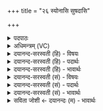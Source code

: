 +++
title = "२६ स्योनासि सुषदासि"

+++
<details><summary>पदपाठः</summary>

स्यो॒ना। अ॒सि॒। सु॒षदा॑। सु॒सदेति॑ सु॒ऽसदा॑। अ॒सि॒। क्ष॒त्रस्य॑। योनिः॑। अ॒सि॒। स्यो॒नाम्। आ। सी॒द॒। सु॒षदा॑म्। सु॒सदा॒मिति॑ सु॒ऽसदा॑म्। आ। सी॒द॒। क्ष॒त्रस्य॑। योनि॑म्। आ। सी॒द॒। २६।
</details>

<details><summary>अधिमन्त्रम् (VC)</summary>

- आसन्दी राजपत्नी देवता
- शुनःशेप ऋषिः
- भुरिग् अनुष्टुप्
- गान्धारः
</details>

<details><summary>दयानन्द-सरस्वती (हि) - विषयः</summary>

स्त्रियों का न्याय, विद्या और उनको शिक्षा स्त्री लोग ही करें और पुरुषों के लिये पुरुष, इस विषय का उपदेश अगले मन्त्र में किया है ॥
</details>

<details><summary>दयानन्द-सरस्वती (हि) - पदार्थः</summary>

पदार्थान्वयभाषाः -  हे राणी ! जिसलिये आप (स्योना) सुखरूप (असि) हैं, (सुषदा) सुन्दर व्यवहार करनेवाली (असि) हैं, (क्षत्रस्य) राज्य के न्याय के (योनिः) करनेवाली (असि) हैं, इसलिये आप (स्योनाम्) सुखकारक अच्छी शिक्षा में (आसीद) तत्पर हूजिये, (सुषदाम्) अच्छे सुख देनेहारी विद्या को (आसीद) अच्छे प्रकार प्राप्त कीजिये तथा कराइये और (क्षत्रस्य) क्षत्रिय कुल की (योनिम्) राजनीति को (आसीद) सब स्त्रियों को जनाइये ॥२६॥
</details>

<details><summary>दयानन्द-सरस्वती (हि) - भावार्थः</summary>

भावार्थभाषाः -  राजाओं की स्त्रियों को चाहिये कि सब स्त्रियों के लिये न्याय और अच्छी शिक्षा देवें और स्त्रियों का न्यायादि पुरुष न करें, क्योंकि पुरुषों के सामने स्त्री लज्जित और भययुक्त होकर यथावत् बोल वा पढ़ ही नहीं सकती ॥२६॥
</details>

<details><summary>दयानन्द-सरस्वती (सं) - विषयः</summary>

स्त्रीणां न्यायो विद्यासुशिक्षे च स्त्रीभिरेव कार्य्ये नराणां नरैश्चेत्याह ॥
</details>

<details><summary>दयानन्द-सरस्वती (सं) - पदार्थः</summary>

पदार्थान्वयभाषाः -  हे राज्ञि ! यतस्त्वं स्योनासि सुषदासि क्षत्रस्य योनिं राजनीतिमासीद ॥२६॥
</details>

<details><summary>दयानन्द-सरस्वती (सं) - भावार्थः</summary>

भावार्थभाषाः -  राजपत्नी सर्वासां स्त्रीणां न्यायसुशिक्षे च सदैव कुर्य्यात्। नैतासामेते पुरुषैः कारयितव्ये। कुतः? पुरुषाणां समीपे स्त्रियो लज्जिता भीताश्च भूत्वा यथावद् वक्तुमध्येतुं च न शक्नुवन्त्यतः ॥२६॥
</details>

<details><summary>सविता जोशी ← दयानन्दः (म) - भावार्थः</summary>

भावार्थभाषाः -  राजस्त्रियांनी सर्व स्त्रियांना चांगले शिक्षण द्यावे. त्यांना न्याय द्यावा, स्त्रियांचा न्याय पुरुषांनी करू नये, कारण स्त्री पुरुषासमोर लज्जित व भयभीत होऊ शकते. ती योग्य प्रकारे त्यांच्यासमोर बोलू किंवा वाचू शकत नाही.
</details>
